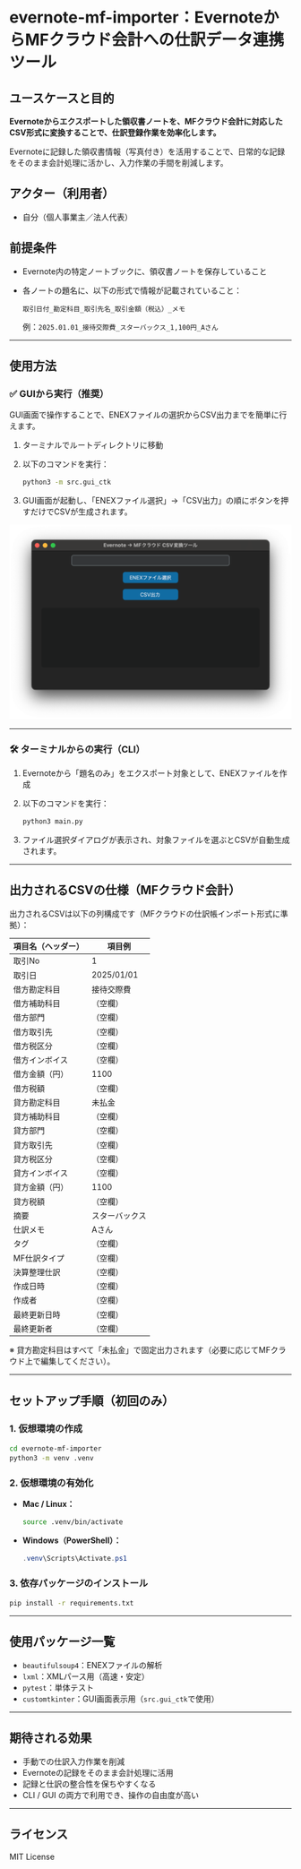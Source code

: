 # evernote-mf-importer：EvernoteからMFクラウド会計への仕訳データ連携ツール

## ユースケースと目的

**Evernoteからエクスポートした領収書ノートを、MFクラウド会計に対応したCSV形式に変換することで、仕訳登録作業を効率化します。**

Evernoteに記録した領収書情報（写真付き）を活用することで、日常的な記録をそのまま会計処理に活かし、入力作業の手間を削減します。

## アクター（利用者）

- 自分（個人事業主／法人代表）

## 前提条件

- Evernote内の特定ノートブックに、領収書ノートを保存していること
- 各ノートの題名に、以下の形式で情報が記載されていること：

  ```
  取引日付_勘定科目_取引先名_取引金額（税込）_メモ
  ```

  例：`2025.01.01_接待交際費_スターバックス_1,100円_Aさん`

---

## 使用方法

### ✅ GUIから実行（推奨）

GUI画面で操作することで、ENEXファイルの選択からCSV出力までを簡単に行えます。

1. ターミナルでルートディレクトリに移動
2. 以下のコマンドを実行：

   ```bash
   python3 -m src.gui_ctk
   ```

3. GUI画面が起動し、「ENEXファイル選択」→「CSV出力」の順にボタンを押すだけでCSVが生成されます。

![画面イメージ](docs/screenshot_gui.png)

---

### 🛠 ターミナルからの実行（CLI）

1. Evernoteから「題名のみ」をエクスポート対象として、ENEXファイルを作成
2. 以下のコマンドを実行：

   ```bash
   python3 main.py
   ```

3. ファイル選択ダイアログが表示され、対象ファイルを選ぶとCSVが自動生成されます。

---

## 出力されるCSVの仕様（MFクラウド会計）

出力されるCSVは以下の列構成です（MFクラウドの仕訳帳インポート形式に準拠）：

| 項目名（ヘッダー）       | 項目例         |
|--------------------------|----------------|
| 取引No                   | 1              |
| 取引日                   | 2025/01/01     |
| 借方勘定科目             | 接待交際費     |
| 借方補助科目             | （空欄）       |
| 借方部門                 | （空欄）       |
| 借方取引先               | （空欄）       |
| 借方税区分               | （空欄）       |
| 借方インボイス           | （空欄）       |
| 借方金額（円）           | 1100           |
| 借方税額                 | （空欄）       |
| 貸方勘定科目             | 未払金         |
| 貸方補助科目             | （空欄）       |
| 貸方部門                 | （空欄）       |
| 貸方取引先               | （空欄）       |
| 貸方税区分               | （空欄）       |
| 貸方インボイス           | （空欄）       |
| 貸方金額（円）           | 1100           |
| 貸方税額                 | （空欄）       |
| 摘要                     | スターバックス |
| 仕訳メモ                 | Aさん          |
| タグ                     | （空欄）       |
| MF仕訳タイプ             | （空欄）       |
| 決算整理仕訳             | （空欄）       |
| 作成日時                 | （空欄）       |
| 作成者                   | （空欄）       |
| 最終更新日時             | （空欄）       |
| 最終更新者               | （空欄）       |

※ 貸方勘定科目はすべて「未払金」で固定出力されます（必要に応じてMFクラウド上で編集してください）。

---

## セットアップ手順（初回のみ）

### 1. 仮想環境の作成

```bash
cd evernote-mf-importer
python3 -m venv .venv
```

### 2. 仮想環境の有効化

- **Mac / Linux：**
    ```bash
    source .venv/bin/activate
    ```
- **Windows（PowerShell）：**
    ```powershell
    .venv\Scripts\Activate.ps1
    ```

### 3. 依存パッケージのインストール

```bash
pip install -r requirements.txt
```

---

## 使用パッケージ一覧

- `beautifulsoup4`：ENEXファイルの解析  
- `lxml`：XMLパース用（高速・安定）  
- `pytest`：単体テスト  
- `customtkinter`：GUI画面表示用（`src.gui_ctk`で使用）

---

## 期待される効果

- 手動での仕訳入力作業を削減
- Evernoteの記録をそのまま会計処理に活用
- 記録と仕訳の整合性を保ちやすくなる
- CLI / GUI の両方で利用でき、操作の自由度が高い

---

## ライセンス

MIT License
